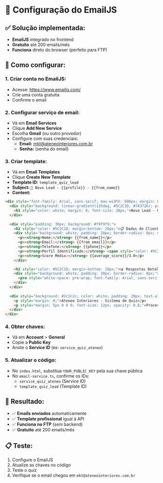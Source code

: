 # 📧 Configuração do EmailJS

## ✅ **Solução implementada:**
- **EmailJS** integrado no frontend
- **Gratuito** até 200 emails/mês
- **Funciona** direto do browser (perfeito para FTP)

## 🔧 **Como configurar:**

### 1. **Criar conta no EmailJS:**
- Acesse: https://www.emailjs.com/
- Crie uma conta gratuita
- Confirme o email

### 2. **Configurar serviço de email:**
- Vá em **Email Services**
- Clique **Add New Service**
- Escolha **Gmail** (ou outro provedor)
- Configure com suas credenciais:
  - **Email:** mkt@ateneointeriores.com.br
  - **Senha:** (senha do email)

### 3. **Criar template:**
- Vá em **Email Templates**
- Clique **Create New Template**
- **Template ID:** `template_quiz_lead`
- **Subject:** `🎯 Novo Lead - {{profile}} - {{from_name}}`
- **Content:**
```html
<div style="font-family: Arial, sans-serif; max-width: 600px; margin: 0 auto;">
  <div style="background: linear-gradient(135deg, #5C2C1D, #7A3726); padding: 30px; text-align: center;">
    <h1 style="color: white; margin: 0; font-size: 28px;">Novo Lead - Quiz Ateneo</h1>
  </div>
  
  <div style="padding: 30px; background: #f9f9f9;">
    <h2 style="color: #5C2C1D; margin-bottom: 20px;">📋 Dados do Cliente</h2>
    <div style="background: white; padding: 20px; border-radius: 8px; margin-bottom: 20px;">
      <p><strong>Nome:</strong> {{from_name}}</p>
      <p><strong>Email:</strong> {{from_email}}</p>
      <p><strong>Telefone:</strong> {{phone}}</p>
      <p><strong>Perfil Identificado:</strong> <span style="color: #5C2C1D; font-weight: bold;">{{profile}}</span></p>
      <p><strong>Score Médio:</strong> {{average_score}}/3.0</p>
    </div>

    <h2 style="color: #5C2C1D; margin-bottom: 20px;">📊 Respostas Detalhadas</h2>
    <div style="background: white; padding: 20px; border-radius: 8px;">
      <pre style="white-space: pre-wrap; font-family: Arial, sans-serif; font-size: 14px; line-height: 1.6;">{{answers}}</pre>
    </div>
  </div>
  
  <div style="background: #2c2c2c; color: white; padding: 20px; text-align: center;">
    <p style="margin: 0;">Ateneo Interiores - Sistema de Quiz</p>
    <p style="margin: 5px 0 0 0; font-size: 12px; opacity: 0.8;">Processado em {{timestamp}}</p>
  </div>
</div>
```

### 4. **Obter chaves:**
- Vá em **Account** > **General**
- Copie a **Public Key**
- Anote o **Service ID** (ex: `service_quiz_ateneo`)

### 5. **Atualizar o código:**
- No `index.html`, substitua `YOUR_PUBLIC_KEY` pela sua chave pública
- No `email-service.ts`, confirme os IDs:
  - `service_quiz_ateneo` (Service ID)
  - `template_quiz_lead` (Template ID)

## 🚀 **Resultado:**
- ✅ **Emails enviados** automaticamente
- ✅ **Template profissional** igual à API
- ✅ **Funciona no FTP** (sem backend)
- ✅ **Gratuito** até 200 emails/mês

## 📋 **Teste:**
1. Configure o EmailJS
2. Atualize as chaves no código
3. Teste o quiz
4. Verifique se o email chegou em `mkt@ateneointeriores.com.br`